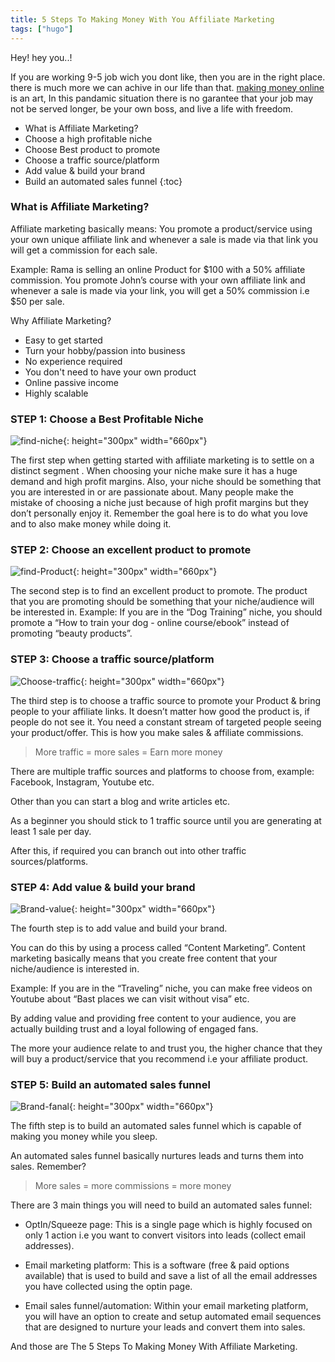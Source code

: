 ```yaml
---
title: 5 Steps To Making Money With You Affiliate Marketing
tags: ["hugo"]
---
```


Hey! hey you..! 

If you are working 9-5 job wich you dont like, then you are in the right place. there is much more we can achive in our life than that. 
[making money online](/how-to-make-money-online-in-india) is an art, In this pandamic situation there is no garantee that your job may not be served longer, be your own boss, and live a life with freedom.


- What is Affiliate Marketing?
- Choose a high profitable niche
- Choose Best product to promote
- Choose a traffic source/platform
- Add value & build your brand
- Build an automated sales funnel
{:toc}


### What is Affiliate Marketing?
Affiliate marketing basically means:
You promote a product/service using your own unique affiliate link and whenever a sale is made via that link you will get a commission for each sale.

Example:
Rama is selling an online Product for $100 with a 50% affiliate commission.
You promote John’s course with your own affiliate link and whenever a sale is made via your link, you will get a 50% commission i.e $50 per sale.

Why Affiliate Marketing?
- Easy to get started
- Turn your hobby/passion into business
- No experience required
- You don't need to have your own product
- Online passive income
- Highly scalable


### STEP 1: Choose a Best Profitable Niche

![find-niche](public/images/niche.png){: height="300px" width="660px"}

The first step when getting started with affiliate marketing is to settle on a distinct segment .
When choosing your niche make sure it has a huge demand and high profit margins.
Also, your niche should be something that you are interested in or are passionate about. Many people make the mistake of choosing a niche just because of high profit margins but they don’t personally enjoy it.
Remember the goal here is to do what you love and to also make money while doing it.
  
### STEP 2: Choose an excellent product to promote

![find-Product](public/images/find.jpg){: height="300px" width="660px"}

The second step is to find an excellent product to promote.
The product that you are promoting should be something that your niche/audience will be interested in.
Example:
If you are in the “Dog Training” niche, you should promote a “How to train your dog - online course/ebook” instead of promoting “beauty products”.
   
### STEP 3: Choose a traffic source/platform

![Choose-traffic](public/images/social.jpg){: height="300px" width="660px"}

The third step is to choose a traffic source to promote your Product & bring people to your affiliate links.
It doesn’t matter how good the product is, if people do not see it. You need a constant stream of targeted people seeing your product/offer.
This is how you make sales & affiliate commissions. 

> More traffic = more sales = Earn more money

There are multiple traffic sources and platforms to choose from, example: Facebook, Instagram, Youtube etc.
  
Other than you can start a blog and write articles etc.

As a beginner you should stick to 1 traffic source until you are generating at least 1 sale per day.

After this, if required you can branch out into other traffic sources/platforms.

### STEP 4: Add value & build your brand

![Brand-value](public/images/value.jpg){: height="300px" width="660px"}

The fourth step is to add value and build your brand.
  
You can do this by using a process called “Content Marketing”. Content marketing basically means that you create free content that your niche/audience is interested in.

Example: If you are in the “Traveling” niche, you can make free videos on Youtube about “Bast places we can visit without visa” etc.

By adding value and providing free content to your audience, you are actually building trust and a loyal following of engaged fans.

The more your audience relate to and trust you, the higher chance that they will buy a product/service that you recommend i.e your affiliate product.

### STEP 5: Build an automated sales funnel

![Brand-fanal](public/images/fanal.jpg){: height="300px" width="660px"}

The fifth step is to build an automated sales funnel which is capable of making you money while you sleep.

An automated sales funnel basically nurtures leads and turns them into sales.
Remember? 

> More sales = more commissions = more money

There are 3 main things you will need to build an automated sales funnel:

- OptIn/Squeeze page:
This is a single page which is highly focused on only 1 action i.e you want to convert visitors into leads (collect email addresses).
  
- Email marketing platform:
This is a software (free & paid options available) that is used to build and save a list of all the email addresses you have collected using the optin page.

- Email sales funnel/automation:
W​ithin your email marketing platform, you will have an option to create and setup automated email sequences that are designed to nurture your leads and convert them into sales.

And those are The 5 Steps To Making Money With Affiliate Marketing.